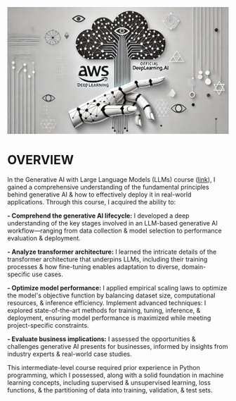 ![alt text](https://github.com/sobcza11/GenAI/blob/main/GenAI%20with%20Large%20Language%20Models/_support/aws_deeplearning.jpg)
# OVERVIEW
In the Generative AI with Large Language Models (LLMs) course ([link]([url](https://www.coursera.org/learn/generative-ai-with-llms/paidmedia?utm_medium=sem&utm_source=gg&utm_campaign=b2c_namer_generative-ai-with-llms_deeplearning-ai_ftcof_learn_px_dr_bau_gg_sem_pr-bd_us-ca_en_m_hyb_23-09_x&campaignid=20534248984&adgroupid=155736976280&device=c&keyword=generative%20ai%20with%20large%20language%20models&matchtype=b&network=g&devicemodel=&creativeid=673252278896&assetgroupid=&targetid=kwd-2259390252437&extensionid=&placement=&gad_source=1&gclid=CjwKCAjwp8--BhBREiwAj7og1328xOflXcEt-MdQtpHtfDFP0n9UslTWr7yaTv0Q8Xb33Gk9_J4ObBoCX_sQAvD_BwE))), I gained a comprehensive understanding of the fundamental principles behind generative AI & how to effectively deploy it in real-world applications. Through this course, I acquired the ability to:

<b>- Comprehend the generative AI lifecycle:</b> I developed a deep understanding of the key stages involved in an LLM-based generative AI workflow—ranging from data collection & model selection to performance evaluation & deployment.

<b>- Analyze transformer architecture:</b> I learned the intricate details of the transformer architecture that underpins LLMs, including their training processes & how fine-tuning enables adaptation to diverse, domain-specific use cases.

<b>- Optimize model performance:</b> I applied empirical scaling laws to optimize the model's objective function by balancing dataset size, computational resources, & inference efficiency.
Implement advanced techniques:</b> I explored state-of-the-art methods for training, tuning, inference, & deployment, ensuring model performance is maximized while meeting project-specific constraints.

<b>- Evaluate business implications:</b> I assessed the opportunities & challenges generative AI presents for businesses, informed by insights from industry experts & real-world case studies.

This intermediate-level course required prior experience in Python programming, which I possessed, along with a solid foundation in machine learning concepts, including supervised & unsupervised learning, loss functions, & the partitioning of data into training, validation, & test sets.

